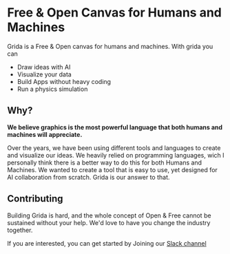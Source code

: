# Free & Open Canvas for Humans and Machines

Grida is a Free & Open canvas for humans and machines. With grida you can

- Draw ideas with AI
- Visualize your data
- Build Apps without heavy coding
- Run a physics simulation

## Why?

**We believe graphics is the most powerful language that both humans and machines will appreciate.**

Over the years, we have been using different tools and languages to create and visualize our ideas. We heavily relied on programming languages, wich I personally think there is a better way to do this for both Humans and Machines. We wanted to create a tool that is easy to use, yet designed for AI collaboration from scratch. Grida is our answer to that.

## Contributing

Building Grida is hard, and the whole concept of Open & Free cannot be sustained without your help. We'd love to have you change the industry together.

If you are interested, you can get started by Joining our [Slack channel](https://grida.co/join-slack)
